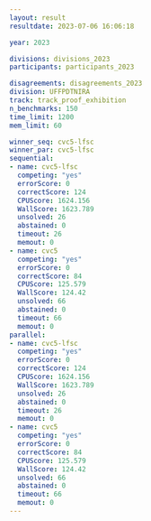 ```yaml
---
layout: result
resultdate: 2023-07-06 16:06:18

year: 2023

divisions: divisions_2023
participants: participants_2023

disagreements: disagreements_2023
division: UFFPDTNIRA
track: track_proof_exhibition
n_benchmarks: 150
time_limit: 1200
mem_limit: 60

winner_seq: cvc5-lfsc
winner_par: cvc5-lfsc
sequential:
- name: cvc5-lfsc
  competing: "yes"
  errorScore: 0
  correctScore: 124
  CPUScore: 1624.156
  WallScore: 1623.789
  unsolved: 26
  abstained: 0
  timeout: 26
  memout: 0
- name: cvc5
  competing: "yes"
  errorScore: 0
  correctScore: 84
  CPUScore: 125.579
  WallScore: 124.42
  unsolved: 66
  abstained: 0
  timeout: 66
  memout: 0
parallel:
- name: cvc5-lfsc
  competing: "yes"
  errorScore: 0
  correctScore: 124
  CPUScore: 1624.156
  WallScore: 1623.789
  unsolved: 26
  abstained: 0
  timeout: 26
  memout: 0
- name: cvc5
  competing: "yes"
  errorScore: 0
  correctScore: 84
  CPUScore: 125.579
  WallScore: 124.42
  unsolved: 66
  abstained: 0
  timeout: 66
  memout: 0
---
```

